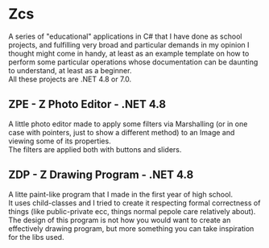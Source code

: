 # Zcs
A series of "educational" applications in C# that I have done as school projects, and fulfilling very broad and particular demands in my opinion I thought might come in handy, at least as an example template on how to perform some particular operations whose documentation can be daunting to understand, at least as a beginner.<br>
All these projects are .NET 4.8 or 7.0.<br>
## ZPE - Z Photo Editor - .NET 4.8
A little photo editor made to apply some filters via Marshalling (or in one case with pointers, just to show a different method) to an Image and viewing some of its properties.<br>
The filters are applied both with buttons and sliders.
## ZDP - Z Drawing Program - .NET 4.8
A litte paint-like program that I made in the first year of high school.<br>
It uses child-classes and I tried to create it respecting formal correctness of things (like public-private ecc, things normal pepole care relatively about).<br>
The design of this program is not how you would want to create an effectively drawing program, but more something you can take inspiration for the libs used.
